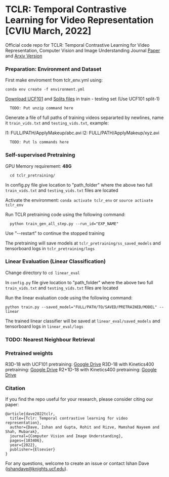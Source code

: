 # TCLR: Temporal Contrastive Learning for Video Representation [CVIU March, 2022]
Official code repo for TCLR: Temporal Contrastive Learning for Video Representation, Computer Vision and Image Understanding Journal [Paper](https://doi.org/10.1016/j.cviu.2022.103406) and [Arxiv Version](https://arxiv.org/abs/2101.07974)

### Preparation: Environment and Dataset

First make enviroment from tclr_env.yml using:

  ```
  conda env create -f environment.yml
  ```

[Download UCF101](https://www.crcv.ucf.edu/data/UCF101/UCF101.rar) and [Splits files](https://www.crcv.ucf.edu/data/UCF101/UCF101TrainTestSplits-RecognitionTask.zip) in train - testing set (Use UCF101 split-1)

```
  TODO: Put unzip command here
  ```

Generate a file of full paths of training videos separarted by newlines, name it `train_vids.txt` and `testing_vids.txt`, example:

l1: FULL/PATH/ApplyMakeup/abc.avi
l2: FULL/PATH/ApplyMakeup/xyz.avi

```
  TODO: Put ls commands here
  ```
  
### Self-supervised Pretraining

GPU Memory requirement: **48G**

```
  cd tclr_pretraining/
  ```
  
In config.py file give location to "path_folder" where the above two full `train_vids.txt` and `testing_vids.txt` files are located 

Activate the environment: `conda activate tclr_env` or `source activate tclr_env`


Run TCLR pretraining code using the following command:
```
  python train_gen_all_step.py --run_id="EXP_NAME"
  ```

Use "--restart" to continue the stopped training

The pretraining will save models at `tclr_pretraining/ss_saved_models` and tensorboard logs in `tclr_pretraining/logs`

### Linear Evaluation (Linear Classification)

Change directory to `cd linear_eval`

In `config.py` file give location to "path_folder" where the above two full `train_vids.txt` and `testing_vids.txt` files are located 

Run the linear evaluation code using the following command:

```
python train.py --saved_model="FULL/PATH/TO/SAVED/PRETRAINED/MODEL" --linear
  ```

The trained linear classifier will be saved at `linear_eval/saved_models` and tensorboard logs in `linear_eval/logs`

### TODO: Nearest Neighbour Retrieval

### Pretrained weights

R3D-18 with UCF101 pretraining: [Google Drive](https://drive.google.com/file/d/1Y-YmohPPeZKmd8MO_KVYKDNoIbzpjQWV/view?usp=sharing)
R3D-18 with Kinetics400 pretraining: [Google Drive](https://drive.google.com/file/d/1m-u8N18dYFqP9B2JF3dEYOowKg3xDrds/view?usp=sharing)
R2+1D-18 with Kinetics400 pretraining: [Google Drive](https://drive.google.com/file/d/1cuM4vFJA8wDDYmkQeAhwBUDQD0aDGmqD/view?usp=sharing)

### Citation
If you find the repo useful for your research, please consider citing our paper: 
```
@article{dave2022tclr,
  title={Tclr: Temporal contrastive learning for video representation},
  author={Dave, Ishan and Gupta, Rohit and Rizve, Mamshad Nayeem and Shah, Mubarak},
  journal={Computer Vision and Image Understanding},
  pages={103406},
  year={2022},
  publisher={Elsevier}
}
```
For any questions, welcome to create an issue or contact Ishan Dave ([ishandave@knights.ucf.edu](mailto:ishandave@knights.ucf.edu)).
